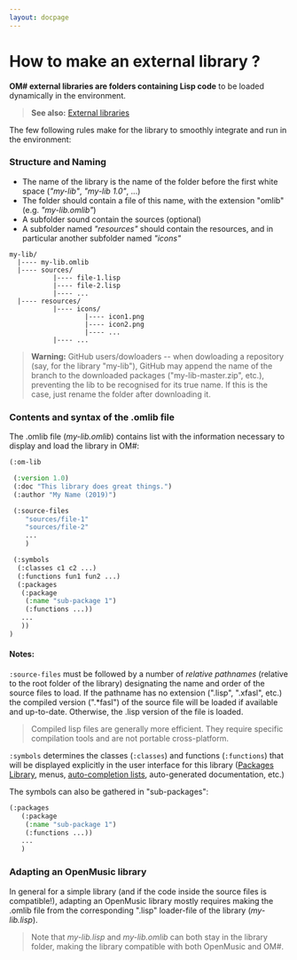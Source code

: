 ```yaml
---
layout: docpage
---
```


# How to make an external library ?

**OM# external libraries are folders containing Lisp code** to be loaded dynamically in the environment.

> **See also:** [External libraries](libraries)

The few following rules make for the library to smoothly integrate and run in the environment: 

### Structure and Naming

- The name of the library is the name of the folder before the first white space (_"my-lib"_, _"my-lib 1.0"_, ...)
- The folder should contain a file of this name, with the extension "omlib" (e.g. _"my-lib.omlib"_)
- A subfolder sound contain the sources (optional)
- A subfolder named _"resources"_ should contain the resources, and in particular another subfolder named _"icons"_

```
my-lib/
  |---- my-lib.omlib
  |---- sources/
           |---- file-1.lisp
           |---- file-2.lisp
           |---- ...
  |---- resources/
           |---- icons/
                   |---- icon1.png
                   |---- icon2.png
                   |---- ...
           |---- ...
```

> **Warning:** GitHub users/dowloaders -- when dowloading a repository (say, for the library "my-lib"), GitHub may append the name of the branch to the downloaded packages ("my-lib-master.zip", etc.), preventing the lib to be recognised for its true name. If this is the case, just rename the folder after downloading it.

### Contents and syntax of the .omlib file

The .omlib file (_my-lib.omlib_) contains list with the information necessary to display and load the library in OM#:

```cl
(:om-lib

 (:version 1.0)
 (:doc "This library does great things.")
 (:author "My Name (2019)")

 (:source-files
    "sources/file-1" 
    "sources/file-2"
    ...
    ) 

 (:symbols
  (:classes c1 c2 ...) 
  (:functions fun1 fun2 ...)
  (:packages
   (:package 
    (:name "sub-package 1")
    (:functions ...))
   ...
   ))
)
```

#### Notes:

`:source-files` must be followed by a number of _relative pathnames_ (relative to the root folder of the library) designating the name and order of the source files to load. If the pathname has no extension (".lisp", ".xfasl", etc.) the compiled version (".\*fasl") of the source file will be loaded if available and up-to-date. Otherwise, the .lisp version of the file is loaded. 

> Compiled lisp files are generally more efficient. They require specific compilation tools and are not portable cross-platform.


`:symbols` determines the classes (`:classes`) and functions (`:functions`) that will be displayed explicitly in the user interface for this library ([Packages Library](session#the-external-libraries-tab), menus, [auto-completion lists](patch#auto-completion), auto-generated documentation, etc.) 

The symbols can also be gathered in "sub-packages": 

```cl
(:packages
   (:package 
    (:name "sub-package 1")
    (:functions ...))
   ...
   )
```

### Adapting an OpenMusic library

In general for a simple library (and if the code inside the source files is compatible!), adapting an OpenMusic library mostly requires making the .omlib file from the corresponding ".lisp" loader-file of the library (_my-lib.lisp_).  

> Note that _my-lib.lisp_ and _my-lib.omlib_ can both stay in the library folder, making the library compatible with both OpenMusic and OM#.




